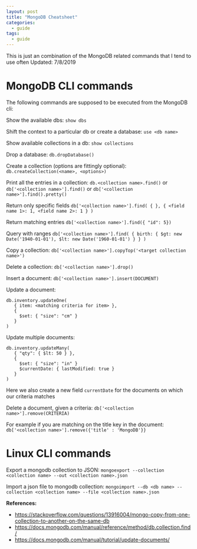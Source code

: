 ```yaml
---
layout: post
title: "MongoDB Cheatsheet"
categories:
  - guide
tags:
  - guide
---
```

This is just an combination of the MongoDB related commands that I tend to use often
Updated: 7/8/2019

# MongoDB CLI commands
The following commands are supposed to be executed from the MongoDB cli:

Show the available dbs:
`show dbs`

Shift the context to a particular db or create a database:
`use <db name>`

Show available collections in a db:
`show collections`

Drop a database:
`db.dropDatabase()`

Create a collection (options are fittingly optional):
`db.createCollection(<name>, <options>)`

Print all the entries in a collection:
`db.<collection name>.find()`
or
`db['<collection name>'].find()`
or
`db['<collection name>'].find().pretty()`

Return only specific fields
`db['<collection name>'].find( { }, { <field name 1>: 1, <field name 2>: 1 } )`

Return matching entries
`db['<collection name>'].find({ "id": 5})`

Query with ranges
`db['<collection name>'].find( { birth: { $gt: new Date('1940-01-01'), $lt: new Date('1960-01-01') } } )`

Copy a collection:
`db['<collection name>'].copyTop('<target collection name>')`

Delete a collection:
`db['<collection name>'].drop()`

Insert a document:
`db['<collection name>'].insert(DOCUMENT)`

Update a document:
```
db.inventory.updateOne(
   { item: <matching criteria for item> },
   {
     $set: { "size": "cm" }
   }
)
```

Update multiple documents:
```
db.inventory.updateMany(
   { "qty": { $lt: 50 } },
   {
     $set: { "size": "in" }
     $currentDate: { lastModified: true }
   }
)
```
Here we also create a new field `currentDate` for the documents on which our criteria matches

Delete a document, given a criteria:
`db['<collection name>'].remove(CRITERIA)`

For example if you are matching on the title key in the document:
`db['<collection name>'].remove({'title' : 'MongoDB'}}`

# Linux CLI commands
Export a mongodb collection to JSON:
`mongoexport --collection <collection name> --out <collection name>.json`

Import a json file to mongodb collection:
`mongoimport --db <db name> --collection <collection name> --file <collection name>.json`


**References:**
- https://stackoverflow.com/questions/13916004/mongo-copy-from-one-collection-to-another-on-the-same-db
- https://docs.mongodb.com/manual/reference/method/db.collection.find/
- https://docs.mongodb.com/manual/tutorial/update-documents/
